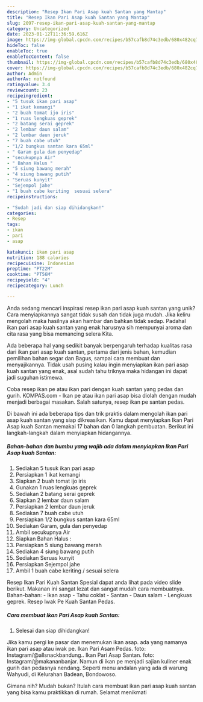 ```yaml
---
description: "Resep Ikan Pari Asap kuah Santan yang Mantap"
title: "Resep Ikan Pari Asap kuah Santan yang Mantap"
slug: 2097-resep-ikan-pari-asap-kuah-santan-yang-mantap
category: Uncategorized
date: 2023-01-12T11:36:59.616Z
image: https://img-global.cpcdn.com/recipes/b57cafb8d74c3edb/680x482cq70/ikan-pari-asap-kuah-santan-foto-resep-utama.jpg
hideToc: false
enableToc: true
enableTocContent: false
thumbnail: https://img-global.cpcdn.com/recipes/b57cafb8d74c3edb/680x482cq70/ikan-pari-asap-kuah-santan-foto-resep-utama.jpg
cover: https://img-global.cpcdn.com/recipes/b57cafb8d74c3edb/680x482cq70/ikan-pari-asap-kuah-santan-foto-resep-utama.jpg
author: Admin
authorAv: notfound
ratingvalue: 3.4
reviewcount: 23
recipeingredient:
- "5 tusuk ikan pari asap"
- "1 ikat kemangi"
- "2 buah tomat ijo iris"
- "1 ruas lengkuas geprek"
- "2 batang serai geprek"
- "2 lembar daun salam"
- "2 lembar daun jeruk"
- "7 buah cabe utuh"
- "1/2 bungkus santan kara 65ml"
- " Garam gula dan penyedap"
- "secukupnya Air"
- " Bahan Halus "
- "5 siung bawang merah"
- "4 siung bawang putih"
- "Seruas kunyit"
- "Sejempol jahe"
- "1 buah cabe keriting  sesuai selera"
recipeinstructions:

- "Sudah jadi dan siap dihidangkan!"
categories:
- Resep
tags:
- ikan
- pari
- asap

katakunci: ikan pari asap 
nutrition: 188 calories
recipecuisine: Indonesian
preptime: "PT22M"
cooktime: "PT56M"
recipeyield: "4"
recipecategory: Lunch

---
```





Anda sedang mencari inspirasi resep ikan pari asap kuah santan yang unik? Cara menyiapkannya sangat tidak susah dan tidak juga mudah. Jika keliru mengolah maka hasilnya akan hambar dan bahkan tidak sedap. Padahal ikan pari asap kuah santan yang enak harusnya sih mempunyai aroma dan cita rasa yang bisa memancing selera Kita.





Ada beberapa hal yang sedikit banyak berpengaruh terhadap kualitas rasa dari ikan pari asap kuah santan, pertama dari jenis bahan, kemudian pemilihan bahan segar dan Bagus, sampai cara membuat dan menyajikannya. Tidak usah pusing kalau ingin menyiapkan ikan pari asap kuah santan yang enak,      asal sudah tahu triknya maka hidangan ini dapat jadi suguhan istimewa.














Coba resep ikan pe atau ikan pari dengan kuah santan yang pedas dan gurih. KOMPAS.com - Ikan pe atau ikan pari asap bisa diolah dengan mudah menjadi berbagai masakan. Salah satunya, resep ikan pe santan pedas.






Di bawah ini ada beberapa tips dan trik praktis dalam mengolah ikan pari asap kuah santan yang siap dikreasikan. Kamu dapat menyiapkan Ikan Pari Asap kuah Santan memakai 17 bahan dan 0 langkah pembuatan. Berikut ini langkah-langkah dalam menyiapkan hidangannya.

<!--inarticleads1-->

##### Bahan-bahan dan bumbu yang wajib ada dalam menyiapkan Ikan Pari Asap kuah Santan:

1. Sediakan 5 tusuk ikan pari asap
1. Persiapkan 1 ikat kemangi
1. Siapkan 2 buah tomat ijo iris
1. Gunakan 1 ruas lengkuas geprek
1. Sediakan 2 batang serai geprek
1. Siapkan 2 lembar daun salam
1. Persiapkan 2 lembar daun jeruk
1. Sediakan 7 buah cabe utuh
1. Persiapkan 1/2 bungkus santan kara 65ml
1. Sediakan  Garam, gula dan penyedap
1. Ambil secukupnya Air
1. Siapkan  Bahan Halus :
1. Persiapkan 5 siung bawang merah
1. Sediakan 4 siung bawang putih
1. Sediakan Seruas kunyit
1. Persiapkan Sejempol jahe
1. Ambil 1 buah cabe keriting / sesuai selera


Resep Ikan Pari Kuah Santan Spesial dapat anda lihat pada video slide berikut. Makanan ini sangat lezat dan sangat mudah cara membuatnya. Bahan-bahan: - Ikan asap - Tahu coklat - Santan - Daun salam - Lengkuas geprek. Resep Iwak Pe Kuah Santan Pedas. 

<!--inarticleads2-->

##### Cara membuat Ikan Pari Asap kuah Santan:


1. Selesai dan siap dihidangkan!

Jika kamu pergi ke pasar dan menemukan ikan asap. ada yang namanya ikan pari asap atau iwak pe. Ikan Pari Asam Pedas. foto: Instagram/@allsnackbandung.. Ikan Pari Asap Santan. foto: Instagram/@makananbanjar. Namun di ikan pe menjadi sajian kuliner enak gurih dan pedasnya nendang. Seperti menu andalan yang ada di warung Wahyudi, di Kelurahan Badean, Bondowoso. 

Gimana nih? Mudah bukan? Itulah cara membuat ikan pari asap kuah santan yang bisa kamu praktikkan di rumah. Selamat menikmati
